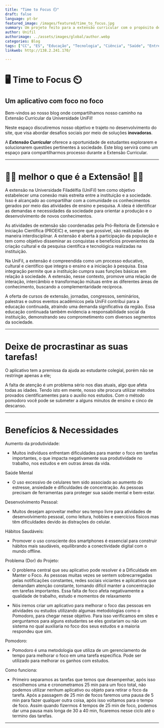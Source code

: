 ```yaml
---
title: "Time to Focus ⏲️"
draft: false
language: pt-br
featured_image: /images/featured/time_to_focus.jpg
summary: Um projeto feito para a extensão curricular com o propósito de aumentar o foco do aluno.
author: Unifil
authorimage: ../assets/images/global/author.webp
categories: Blog
tags: ["CC", "ES", "Educação", "Tecnologia", "Ciência", "Saúde", "Entretenimento"] 
linkweb: http://138.2.241.170/

---
```


#  🖥️ Time to Focus ⏲️
## Um aplicativo com **foco** no **foco**

Bem-vindos ao nosso blog onde compartilhamos nosso caminho na Extensão Curricular da Universidade UniFil!

Neste espaço discutiremos nosso objetivo e trajeto no desenvolvimento do site, que visa abordar desafios sociais por meio de soluções **inovadoras**. 

A ***Extensão Curricular*** oferece a oportunidade de estudantes explorarem e solucionarem questões pertinentes à sociedade. Este blog servirá como um espaço para compartilharmos processo durante a Extensão Curricular.
___

# 👩‍🎓 melhor o que é a Extensão! 👨‍🎓

A extensão na Universidade Filadélfia (UniFil) tem como objetivo estabelecer uma conexão mais estreita entre a instituição e a sociedade. Isso é alcançado ao compartilhar com a comunidade os conhecimentos gerados por meio das atividades de ensino e pesquisa. A ideia é identificar as demandas e necessidades da sociedade para orientar a produção e o desenvolvimento de novos conhecimentos.

As atividades de extensão são coordenadas pela Pró-Reitoria de Extensão e Iniciação Científica (PROEIC) e, sempre que possível, são realizadas de maneira interdisciplinar. A extensão é aberta à participação da população e tem como objetivo disseminar as conquistas e benefícios provenientes da criação cultural e da pesquisa científica e tecnológica realizadas na instituição.

Na UniFil, a extensão é compreendida como um processo educativo, cultural e científico que integra o ensino e a iniciação à pesquisa. Essa integração permite que a instituição cumpra suas funções básicas em relação à sociedade. A extensão, nesse contexto, promove uma relação de interação, intercâmbio e transformação mútuas entre as diferentes áreas de conhecimento, buscando a complementaridade recíproca.

A oferta de cursos de extensão, jornadas, congressos, seminários, palestras e outros eventos acadêmicos pela UniFil contribui para a educação continuada, atraindo uma demanda significativa da região. Essa educação continuada também evidencia a responsabilidade social da instituição, demonstrando seu comprometimento com diversos segmentos da sociedade. 

___

# Deixe de procrastinar as suas tarefas!

O aplicativo tem a premissa da ajuda ao estudante colegial, porém não se restringe apenas a ele;

A falta de atenção é um problema sério nos dias atuais, algo que afeta todas as idades. Tendo isto em mente, nosso site procura utilizar métodos provados cientificamentes para o auxílio nos estudos. Com o método pomodoro você pode se submeter a alguns minutos de ensino e cinco de descanso.

___ 

# Benefícios & Necessidades

Aumento da produtividade:

- Muitos indivíduos enfrentam dificuldades para manter o foco em tarefas importantes, o que impacta negativamente sua produtividade no trabalho, nos estudos e em outras áreas da vida.

Saúde Mental

- O uso excessivo de celulares tem sido associado ao aumento do estresse, ansiedade e dificuldades de concentração. As pessoas precisam de ferramentas para proteger sua saúde mental e bem-estar.

Desenvolvimento Pessoal: 

- Muitos desejam aproveitar melhor seu tempo livre para atividades de desenvolvimento pessoal, como leitura, hobbies e exercícios físicos mas têm dificuldades devido às distrações do celular.

Hábitos Saudáveis: 

- Promover o uso consciente dos smartphones é essencial para construir hábitos mais saudáveis, equilibrando a conectividade digital com o mundo offline.

Problema (Dor) do Projeto:

- O problema central que seu aplicativo pode resolver é a Dificuldade em Manter o Foco. As pessoas muitas vezes se sentem sobrecarregadas pelas notificações constantes, redes sociais viciantes e aplicativos que demandam atenção constante, tornando difícil manter a concentração em tarefas importantes. Essa falta de foco afeta negativamente a qualidade de trabalho, estudo e momentos de relaxamento

- Nós iremos criar um aplicativo para melhorar o foco das pessoas em atividades ou estudos utilizando algumas metodologias como o Pomodoro, para chegar nesse objetivo. Para isso verificamos em sites e perguntamos para alguns estudantes se eles gostariam ou não um sistema no qual auxiliaria no foco dos seus estudos e a maioria respondeu que sim.

Pomodoro:

- Pomodoro é uma metodologia que utiliza de um gerenciamento de tempo para melhorar o foco em uma tarefa especifica. Pode ser utilizado para melhorar os ganhos com estudos. 

Como funciona:

- Primeiro separamos as tarefas que temos que desempenhar, após isso escolhemos uma e cronometramos 25 min para um foco total, não podemos utilizar nenhum aplicativo ou objeto para retirar o foco da tarefa. Após a passagem de 25 min de focos faremos uma pausa de 5 min para fazer qualquer outra coisa, após isso voltamos para o tempo de foco. Assim quando fizermos 4 tempos de 25 min de foco, podemos dar uma pausa mais longa de 30 a 40 min, ficaremos nesse ciclo até o termino das tarefas.

***
